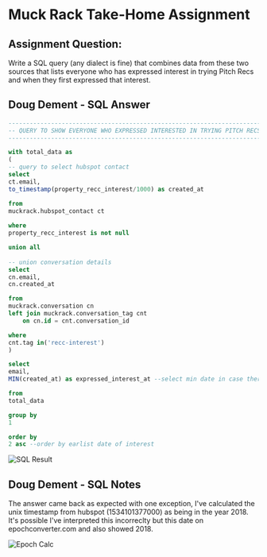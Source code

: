 # Muck Rack Take-Home Assignment

## Assignment Question:
Write a SQL query (any dialect is fine) that combines data from these two sources that lists everyone who has expressed interest in trying Pitch Recs and when they first expressed that interest.


## Doug Dement - SQL Answer

```SQL
------------------------------------------------------------------------
-- QUERY TO SHOW EVERYONE WHO EXPRESSED INTERESTED IN TRYING PITCH RECS
------------------------------------------------------------------------

with total_data as
(
-- query to select hubspot contact 
select
ct.email,
to_timestamp(property_recc_interest/1000) as created_at

from
muckrack.hubspot_contact ct
	
where
property_recc_interest is not null

union all
	
-- union conversation details
select
cn.email,
cn.created_at

from
muckrack.conversation cn
left join muckrack.conversation_tag cnt
	on cn.id = cnt.conversation_id

where
cnt.tag in('recc-interest')
)

select
email,
MIN(created_at) as expressed_interest_at --select min date in case there are duplicate pitch recs by email

from
total_data

group by
1

order by
2 asc --order by earlist date of interest
```

![SQL Result](https://muckrack.s3.us-west-2.amazonaws.com/query_results.png)

## Doug Dement - SQL Notes
The answer came back as expected with one exception, I've calculated the unix timestamp from hubspot (1534101377000) as being in the year 2018. It's possible I've interpreted this incorreclty but this date on epochconverter.com and also showed 2018.

![Epoch Calc](https://muckrack.s3.us-west-2.amazonaws.com/epoch_calc.png)





